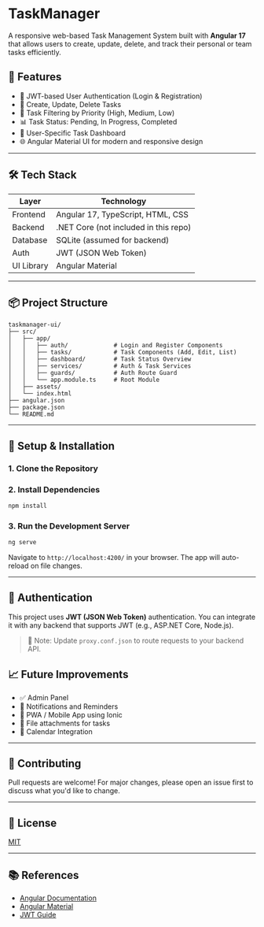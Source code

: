 # TaskManager

A responsive web-based Task Management System built with **Angular 17** that allows users to create, update, delete, and track their personal or team tasks efficiently.

## 🚀 Features

- 🔐 JWT-based User Authentication (Login & Registration)
- 📝 Create, Update, Delete Tasks
- 🎯 Task Filtering by Priority (High, Medium, Low)
- 📊 Task Status: Pending, In Progress, Completed
- 📁 User-Specific Task Dashboard
- 🌐 Angular Material UI for modern and responsive design

---

## 🛠️ Tech Stack

| Layer      | Technology         |
|------------|--------------------|
| Frontend   | Angular 17, TypeScript, HTML, CSS |
| Backend    | .NET Core (not included in this repo) |
| Database   | SQLite (assumed for backend) |
| Auth       | JWT (JSON Web Token) |
| UI Library | Angular Material   |

---

## 📦 Project Structure

```
taskmanager-ui/
├── src/
│   ├── app/
│   │   ├── auth/             # Login and Register Components
│   │   ├── tasks/            # Task Components (Add, Edit, List)
│   │   ├── dashboard/        # Task Status Overview
│   │   ├── services/         # Auth & Task Services
│   │   ├── guards/           # Auth Route Guard
│   │   └── app.module.ts     # Root Module
│   ├── assets/
│   └── index.html
├── angular.json
├── package.json
└── README.md
```

---

## 🔧 Setup & Installation

### 1. Clone the Repository

### 2. Install Dependencies

```bash
npm install
```

### 3. Run the Development Server

```bash
ng serve
```

Navigate to `http://localhost:4200/` in your browser. The app will auto-reload on file changes.

---

## 🔐 Authentication

This project uses **JWT (JSON Web Token)** authentication. You can integrate it with any backend that supports JWT (e.g., ASP.NET Core, Node.js).

> 🔗 Note: Update `proxy.conf.json` to route requests to your backend API.



## 📈 Future Improvements

- ✅ Admin Panel
- 🔔 Notifications and Reminders
- 📱 PWA / Mobile App using Ionic
- 📂 File attachments for tasks
- 📅 Calendar Integration

---

## 🤝 Contributing

Pull requests are welcome! For major changes, please open an issue first to discuss what you'd like to change.

---

## 📄 License

[MIT](LICENSE)

---

## 📚 References

- [Angular Documentation](https://angular.io/)
- [Angular Material](https://material.angular.io/)
- [JWT Guide](https://jwt.io/)

